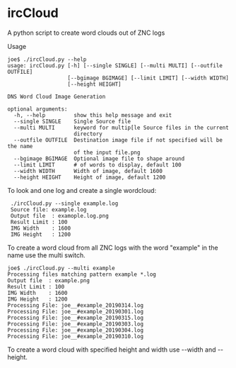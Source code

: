 # ircCloud
A python script to create word clouds out of ZNC logs

Usage


    joe$ ./ircCloud.py --help 
    usage: ircCloud.py [-h] [--single SINGLE] [--multi MULTI] [--outfile OUTFILE]
                       [--bgimage BGIMAGE] [--limit LIMIT] [--width WIDTH]
                       [--height HEIGHT]
    
    DNS Word Cloud Image Generation
    
    optional arguments:
      -h, --help         show this help message and exit
      --single SINGLE    Single Source file
      --multi MULTI      keyword for multip[le Source files in the current
                         directory
      --outfile OUTFILE  Destination image file if not specified will be the name
                         of the input file.png
      --bgimage BGIMAGE  Optional image file to shape around
      --limit LIMIT      # of words to display, default 100
      --width WIDTH      Width of image, default 1600
      --height HEIGHT    Height of image, default 1200



To look and one log and create a single wordcloud:

     ./ircCloud.py --single example.log 
     Source file: example.log
     Output file  : examople.log.png
     Result Limit : 100
     IMG Width    : 1600
     IMG Height   : 1200


To create a word cloud from all ZNC logs with the word "example" in the name use the multi switch. 

    joe$ ./ircCloud.py --multi example
    Processing files matching pattern example *.log
    Output file  : example.png
    Result Limit : 100
    IMG Width    : 1600
    IMG Height   : 1200
    Processing File: joe__#example_20190314.log
    Processing File: joe__#example_20190301.log
    Processing File: joe__#example_20190315.log
    Processing File: joe__#example_20190303.log
    Processing File: joe__#example_20190304.log
    Processing File: joe__#example_20190310.log

To create a word cloud with specified height and width use --width and --height. 

